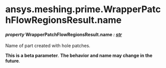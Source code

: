 # ansys.meshing.prime.WrapperPatchFlowRegionsResult.name



#### *property* WrapperPatchFlowRegionsResult.name *: [str](https://docs.python.org/3.11/library/stdtypes.html#str)*

Name of part created with hole patches.

**This is a beta parameter**. **The behavior and name may change in the future**.

<!-- !! processed by numpydoc !! -->
